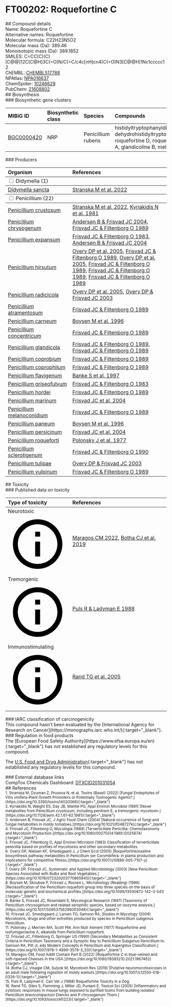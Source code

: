 
# FT00202: Roquefortine C
<div class="molecule_image" style="float:left">
<img data-smiles= C=CC(C)(C)[C@@]12C[C@H]3C(=O)N/C(=C/C4=CNC=N4)C(=O)N3[C@@H]1NC1=CC=CC=C12 data-smiles-options="{ 'width': 350, 'height': 350 }" />
</div>
## Compound details
<div style="overflow:hidden">
Name: Roquefortine C<br>
    Alternative names: Roquefortine<br>
Molecular formula: C22H23N5O2<br>
Molecular mass (Da): 389.46<br>
Monoisotopic mass (Da): 389.1852<br>
<div class="break_all">
SMILES: C=CC(C)(C)[C@@]12C[C@H]3C(=O)N/C(=C/c4c[nH]cn4)C(=O)N3[C@@H]1Nc1ccccc12<br>
</div>
        ChEMBL: <a href=https://www.ebi.ac.uk/chembl/compound_report_card/CHEMBL517788 target="_blank">CHEMBL517788</a><br>
        NPAtlas: <a href=https://www.npatlas.org/explore/compounds/NPA016637 target="_blank">NPA016637</a><br>
        ChemSpider: <a href=https://www.chemspider.com/Chemical-Structure.10246629.html target="_blank">10246629</a><br>
        PubChem: <a href=https://pubchem.ncbi.nlm.nih.gov/compound/21608802 target="_blank">21608802</a><br>
</div>

<div markdown="block" class="section">
## Biosynthesis
<div markdown="block" class="subsection">
### Biosynthetic gene clusters
<table>
<thead>
<tr>
<th style="text-align: left;" role="columnheader" data-sort-default>MIBiG ID</th>
<th style="text-align: left;" role="columnheader">Biosynthetic class</th>
<th style="text-align: left;" role="columnheader">Species</th>
<th style="text-align: left;" role="columnheader">Compounds</th>
<th style="text-align: left;" role="columnheader">Complete</th>
<th style="text-align: left;" role="columnheader">Minimal entry</th>
</tr>
</thead>
<tbody>
        <tr>
        <td style="text-align: left;"><a href="https://mibig.secondarymetabolites.org/repository/BGC0000420" target="_blank">BGC0000420</a></td>
        <td style="text-align: left;">NRP</td>
        <td style="text-align: left;">Penicillium rubens</td>
        <td style="text-align: left;">histidyltryptophanyldiketopiperazine, dehydrohistidyltryptophanyldiketopiperazine, roquefortine D, roquefortine C, glandicoline A, glandicoline B, meleagrine</td>
        <td style="text-align: left;">complete</td>
        <td style="text-align: left;">False</td>
        </tr>
</tbody>
</table>
</div>

<div markdown="block" class="subsection">
### Producers
<table>
<thead>
<tr>
<th style="text-align: left;" role="columnheader" width="40%" data-sort-default>Organism</th>
<th style="text-align: left;" role="columnheader" width="60%">References</th>
</tr>
</thead>
        <tbody class="header">
        <tr>
        <td style="text-align: left;" colspan="2">
        <input type="checkbox" data-toggle="toggle" id=Didymella>
        <label for=Didymella>Didymella (1)</label>
        </td>
        </tr>
        </tbody>
        <tbody class="hide">
                <tr>
                <td style="text-align: left;"><a href="https://www.ncbi.nlm.nih.gov/Taxonomy/Browser/wwwtax.cgi?mode=Info&id=749639" target="_blank">Didymella sancta</a></td>
                <td style="text-align: left;"><a href="#REF00345">Stranska M et al. 2022</a></td>
                </tr>
        </tbody>
        <tbody class="header">
        <tr>
        <td style="text-align: left;" colspan="2">
        <input type="checkbox" data-toggle="toggle" id=Penicillium>
        <label for=Penicillium>Penicillium (22)</label>
        </td>
        </tr>
        </tbody>
        <tbody class="hide">
                <tr>
                <td style="text-align: left;"><a href="https://www.ncbi.nlm.nih.gov/Taxonomy/Browser/wwwtax.cgi?mode=Info&id=36656" target="_blank">Penicillium crustosum</a></td>
                <td style="text-align: left;"><a href="#REF00345">Stranska M et al. 2022</a>, <a href="#REF00390">Kyriakidis N et al. 1981</a></td>
                </tr>
                <tr>
                <td style="text-align: left;"><a href="https://www.ncbi.nlm.nih.gov/Taxonomy/Browser/wwwtax.cgi?mode=Info&id=5076" target="_blank">Penicillium chrysogenum</a></td>
                <td style="text-align: left;"><a href="#REF00373">Andersen B &amp; Frisvad JC 2004</a>, <a href="#REF00083">Frisvad JC &amp; Filtenborg O 1989</a></td>
                </tr>
                <tr>
                <td style="text-align: left;"><a href="https://www.ncbi.nlm.nih.gov/Taxonomy/Browser/wwwtax.cgi?mode=Info&id=27334" target="_blank">Penicillium expansum</a></td>
                <td style="text-align: left;"><a href="#REF00250">Frisvad JC &amp; Filtenborg O 1983</a>, <a href="#REF00373">Andersen B &amp; Frisvad JC 2004</a></td>
                </tr>
                <tr>
                <td style="text-align: left;"><a href="https://www.ncbi.nlm.nih.gov/Taxonomy/Browser/wwwtax.cgi?mode=Info&id=85081" target="_blank">Penicillium hirsutum</a></td>
                <td style="text-align: left;"><a href="#REF00389">Overy DP et al. 2005</a>, <a href="#REF00083">Frisvad JC &amp; Filtenborg O 1989</a>, <a href="#REF00389">Overy DP et al. 2005</a>, <a href="#REF00083">Frisvad JC &amp; Filtenborg O 1989</a>, <a href="#REF00083">Frisvad JC &amp; Filtenborg O 1989</a>, <a href="#REF00083">Frisvad JC &amp; Filtenborg O 1989</a></td>
                </tr>
                <tr>
                <td style="text-align: left;"><a href="https://www.ncbi.nlm.nih.gov/Taxonomy/Browser/wwwtax.cgi?mode=Info&id=293384" target="_blank">Penicillium radicicola</a></td>
                <td style="text-align: left;"><a href="#REF00389">Overy DP et al. 2005</a>, <a href="#REF00248">Overy DP &amp; Frisvad JC 2003</a></td>
                </tr>
                <tr>
                <td style="text-align: left;"><a href="https://www.ncbi.nlm.nih.gov/Taxonomy/Browser/wwwtax.cgi?mode=Info&id=36652" target="_blank">Penicillium atramentosum</a></td>
                <td style="text-align: left;"><a href="#REF00083">Frisvad JC &amp; Filtenborg O 1989</a></td>
                </tr>
                <tr>
                <td style="text-align: left;"><a href="https://www.ncbi.nlm.nih.gov/Taxonomy/Browser/wwwtax.cgi?mode=Info&id=47248" target="_blank">Penicillium carneum</a></td>
                <td style="text-align: left;"><a href="#REF00255">Boysen M et al. 1996</a></td>
                </tr>
                <tr>
                <td style="text-align: left;"><a href="https://www.ncbi.nlm.nih.gov/Taxonomy/Browser/wwwtax.cgi?mode=Info&id=293559" target="_blank">Penicillium concentricum</a></td>
                <td style="text-align: left;"><a href="#REF00083">Frisvad JC &amp; Filtenborg O 1989</a></td>
                </tr>
                <tr>
                <td style="text-align: left;"><a href="https://www.ncbi.nlm.nih.gov/Taxonomy/Browser/wwwtax.cgi?mode=Info&id=293375" target="_blank">Penicillium glandicola</a></td>
                <td style="text-align: left;"><a href="#REF00083">Frisvad JC &amp; Filtenborg O 1989</a>, <a href="#REF00083">Frisvad JC &amp; Filtenborg O 1989</a></td>
                </tr>
                <tr>
                <td style="text-align: left;"><a href="https://www.ncbi.nlm.nih.gov/Taxonomy/Browser/wwwtax.cgi?mode=Info&id=293379" target="_blank">Penicillium coprobium</a></td>
                <td style="text-align: left;"><a href="#REF00083">Frisvad JC &amp; Filtenborg O 1989</a></td>
                </tr>
                <tr>
                <td style="text-align: left;"><a href="https://www.ncbi.nlm.nih.gov/Taxonomy/Browser/wwwtax.cgi?mode=Info&id=36646" target="_blank">Penicillium coprophilum</a></td>
                <td style="text-align: left;"><a href="#REF00083">Frisvad JC &amp; Filtenborg O 1989</a></td>
                </tr>
                <tr>
                <td style="text-align: left;"><a href="https://www.ncbi.nlm.nih.gov/Taxonomy/Browser/wwwtax.cgi?mode=Info&id=254877" target="_blank">Penicillium flavigenum</a></td>
                <td style="text-align: left;"><a href="#REF00259">Banke S et al. 1997</a></td>
                </tr>
                <tr>
                <td style="text-align: left;"><a href="https://www.ncbi.nlm.nih.gov/Taxonomy/Browser/wwwtax.cgi?mode=Info&id=5078" target="_blank">Penicillium griseofulvum</a></td>
                <td style="text-align: left;"><a href="#REF00250">Frisvad JC &amp; Filtenborg O 1983</a></td>
                </tr>
                <tr>
                <td style="text-align: left;"><a href="https://www.ncbi.nlm.nih.gov/Taxonomy/Browser/wwwtax.cgi?mode=Info&id=40994" target="_blank">Penicillium hordei</a></td>
                <td style="text-align: left;"><a href="#REF00083">Frisvad JC &amp; Filtenborg O 1989</a></td>
                </tr>
                <tr>
                <td style="text-align: left;"><a href="https://www.ncbi.nlm.nih.gov/Taxonomy/Browser/wwwtax.cgi?mode=Info&id=293560" target="_blank">Penicillium marinum</a></td>
                <td style="text-align: left;"><a href="#REF00246">Frisvad JC et al. 2004</a></td>
                </tr>
                <tr>
                <td style="text-align: left;"><a href="https://www.ncbi.nlm.nih.gov/Taxonomy/Browser/wwwtax.cgi?mode=Info&id=60168" target="_blank">Penicillium melanoconidium</a></td>
                <td style="text-align: left;"><a href="#REF00083">Frisvad JC &amp; Filtenborg O 1989</a></td>
                </tr>
                <tr>
                <td style="text-align: left;"><a href="https://www.ncbi.nlm.nih.gov/Taxonomy/Browser/wwwtax.cgi?mode=Info&id=68879" target="_blank">Penicillium paneum</a></td>
                <td style="text-align: left;"><a href="#REF00255">Boysen M et al. 1996</a></td>
                </tr>
                <tr>
                <td style="text-align: left;"><a href="https://www.ncbi.nlm.nih.gov/Taxonomy/Browser/wwwtax.cgi?mode=Info&id=268347" target="_blank">Penicillium persicinum</a></td>
                <td style="text-align: left;"><a href="#REF00246">Frisvad JC et al. 2004</a></td>
                </tr>
                <tr>
                <td style="text-align: left;"><a href="https://www.ncbi.nlm.nih.gov/Taxonomy/Browser/wwwtax.cgi?mode=Info&id=5082" target="_blank">Penicillium roqueforti</a></td>
                <td style="text-align: left;"><a href="#REF00391">Polonsky J et al. 1977</a></td>
                </tr>
                <tr>
                <td style="text-align: left;"><a href="https://www.ncbi.nlm.nih.gov/Taxonomy/Browser/wwwtax.cgi?mode=Info&id=69787" target="_blank">Penicillium sclerotigenum</a></td>
                <td style="text-align: left;"><a href="#REF00392">Frisvad JC &amp; Filtenborg O 1990</a></td>
                </tr>
                <tr>
                <td style="text-align: left;"><a href="https://www.ncbi.nlm.nih.gov/Taxonomy/Browser/wwwtax.cgi?mode=Info&id=293383" target="_blank">Penicillium tulipae</a></td>
                <td style="text-align: left;"><a href="#REF00248">Overy DP &amp; Frisvad JC 2003</a></td>
                </tr>
                <tr>
                <td style="text-align: left;"><a href="https://www.ncbi.nlm.nih.gov/Taxonomy/Browser/wwwtax.cgi?mode=Info&id=29845" target="_blank">Penicillium vulpinum</a></td>
                <td style="text-align: left;"><a href="#REF00083">Frisvad JC &amp; Filtenborg O 1989</a></td>
                </tr>
        </tbody>
</table>
</div>
</div>

<div markdown="block" class="section">
## Toxicity
<div markdown="block" class="subsection">
### Published data on toxicity
<table>
<thead>
<tr>
<th style="text-align: left;" role="columnheader" width="40%" data-sort-default>Type of toxicity</th>
<th style="text-align: left;" role="columnheader" width="60%">References</th>
</tr>
</thead>
<tbody>
<tr>
<td style="text-align: left;">Neurotoxic <span class="twemoji" title="Toxic to the central and/or peripheral nervous system"><svg xmlns="http://www.w3.org/2000/svg" viewBox="0 0 24 24"><path d="M11 9h2V7h-2m1 13c-4.41 0-8-3.59-8-8s3.59-8 8-8 8 3.59 8 8-3.59 8-8 8m0-18A10 10 0 0 0 2 12a10 10 0 0 0 10 10 10 10 0 0 0 10-10A10 10 0 0 0 12 2m-1 15h2v-6h-2v6Z"></path></svg></span></td>
<td style="text-align: left;"><a href="#REF00150">Maragos CM 2022</a>, <a href="#REF00151">Botha CJ et al. 2019</a></td>
</tr>
<tr>
<td style="text-align: left;">Tremorgenic <span class="twemoji" title="Induces tremors"><svg xmlns="http://www.w3.org/2000/svg" viewBox="0 0 24 24"><path d="M11 9h2V7h-2m1 13c-4.41 0-8-3.59-8-8s3.59-8 8-8 8 3.59 8 8-3.59 8-8 8m0-18A10 10 0 0 0 2 12a10 10 0 0 0 10 10 10 10 0 0 0 10-10A10 10 0 0 0 12 2m-1 15h2v-6h-2v6Z"></path></svg></span></td>
<td style="text-align: left;"><a href="#REF00388">Puls R &amp; Ladyman E 1988</a></td>
</tr>
<tr>
<td style="text-align: left;">Immunostimulating <span class="twemoji" title="Activates the immune system"><svg xmlns="http://www.w3.org/2000/svg" viewBox="0 0 24 24"><path d="M11 9h2V7h-2m1 13c-4.41 0-8-3.59-8-8s3.59-8 8-8 8 3.59 8 8-3.59 8-8 8m0-18A10 10 0 0 0 2 12a10 10 0 0 0 10 10 10 10 0 0 0 10-10A10 10 0 0 0 12 2m-1 15h2v-6h-2v6Z"></path></svg></span></td>
<td style="text-align: left;"><a href="#REF00477">Rand TG et al. 2005</a></td>
</tr>
</tbody>
</table>
</div>

<div markdown="block" class="subsection">
### IARC classification of carcinogenicity
<div markdown="block" class="indented_block">
This compound hasn't been evaluated by the [International Agency for Research on Cancer](https://monographs.iarc.who.int/){:target="_blank"}.<br>
</div>
</div>

<div markdown="block" class="subsection">
### Regulation in food products
<div markdown="block" class="indented_block">
The [European Food Safety Authority](https://www.efsa.europa.eu/en){:target="_blank"} has not established any regulatory levels for this compound. <br>

The [U.S. Food and Drug Administration](https://www.fda.gov/){:target="_blank"} has not established any regulatory levels for this compound. <br>

</div>
</div>

<div markdown="block" class="subsection">
### External database links
<div markdown="block" class="indented_block">
CompTox Chemicals Dashboard: <a href=https://comptox.epa.gov/dashboard/chemical/details/DTXCID201031054 target="_blank">DTXCID201031054</a><br>
</div>
</div>
</div>

<div markdown="block" class="section">
## References
<div markdown="block" style="font-size: smaller;">
<span id=REF00345>
1. Stranska M, Dzuman Z, Prusova N, et al, Toxins (Basel) (2022) [Fungal Endophytes of Vitis vinifera-Plant Growth Promoters or Potentially Toxinogenic Agents?.](https://doi.org/10.3390/toxins14020066){:target="_blank"}<br>
</span>

<span id=REF00390>
2. Kyriakidis N, Waight ES, Day JB, Mantle PG, Appl Environ Microbiol (1981) [Novel metabolites from Penicillium crustosum, including penitrem E, a tremorgenic mycotoxin.](https://doi.org/10.1128/aem.42.1.61-62.1981){:target="_blank"}<br>
</span>

<span id=REF00373>
3. Andersen B, Frisvad JC, J Agric Food Chem (2004) [Natural occurrence of fungi and fungal metabolites in moldy tomatoes.](https://doi.org/10.1021/jf048727k){:target="_blank"}<br>
</span>

<span id=REF00083>
4. Frisvad JC, Filtenborg O, Mycologia (1989) [Terverticillate Penicillia: Chemotaxonomy and Mycotoxin Production.](https://doi.org/10.1080/00275514.1989.12025674){:target="_blank"}<br>
</span>

<span id=REF00250>
5. Frisvad JC, Filtenborg O, Appl Environ Microbiol (1983) Classification of terverticillate penicillia based on profiles of mycotoxins and other secondary metabolites.<br>
</span>

<span id=REF00389>
6. Overy DP, Nielsen KF, Smedsgaard J, J Chem Ecol (2005) [Roquefortine/oxaline biosynthesis pathway metabolites in Penicillium ser Corymbifera: in planta production and implications for competitive fitness.](https://doi.org/10.1007/s10886-005-7107-y){:target="_blank"}<br>
</span>

<span id=REF00248>
7. Overy DP, Frisvad JC, Systematic and Applied Microbiology (2003) [New Penicillium Species Associated with Bulbs and Root Vegetables.](https://doi.org/10.1078/072320203770865945){:target="_blank"}<br>
</span>

<span id=REF00255>
8. Boysen M, Skouboe P, Frisvad J, Rossen L, Microbiology (Reading) (1996) [Reclassification of the Penicillium roqueforti group into three species on the basis of molecular genetic and biochemical profiles.](https://doi.org/10.1099/13500872-142-3-541){:target="_blank"}<br>
</span>

<span id=REF00259>
9. Banke S, Frisvad JC, Rosendahl S, Mycological Research (1997) [Taxonomy of Penicillium chrysogenum and related xerophilic species, based on isozyme analysis.](https://doi.org/10.1017/S0953756296003048){:target="_blank"}<br>
</span>

<span id=REF00246>
10. Frisvad JC, Smedsgaard J, Larsen TO, Samson RA, Studies in Mycology (2004) Mycotoxins, drugs and other extrolites produced by species in Penicillium subgenus Penicillium.<br>
</span>

<span id=REF00391>
11. Polonsky J, Merrien MA, Scott PM, Ann Nutr Aliment (1977) Roquefortine and isofumigaclavine A, alkaloids from Penicillium roqueforti.<br>
</span>

<span id=REF00392>
12. Frisvad JC, Filtenborg O, Springer US (1990) [Secondary Metabolites as Consistent Criteria in Penicillium Taxonomy and a Synoptic Key to Penicillium Subgenus Penicillium In: Samson RA, Pitt JI, eds Modern Concepts in Penicillium and Aspergillus Classification.](https://doi.org/10.1007/978-1-4899-3579-3_33){:target="_blank"}<br>
</span>

<span id=REF00150>
13. Maragos CM, Food Addit Contam Part B (2022) [Roquefortine C in blue-veined and soft-ripened Cheeses in the USA.](https://doi.org/10.1080/19393210.2021.1967462){:target="_blank"}<br>
</span>

<span id=REF00151>
14. Botha CJ, Visagie CM, Sulyok M, Mycotoxin Res (2019) [Putative neuromycotoxicoses in an adult male following ingestion of moldy walnuts.](https://doi.org/10.1007/s12550-018-0326-1){:target="_blank"}<br>
</span>

<span id=REF00388>
15. Puls R, Ladyman E, Can Vet J (1988) Roquefortine Toxicity in a Dog.<br>
</span>

<span id=REF00477>
16. Rand TG, Giles S, Flemming J, Miller JD, Puniani E, Toxicol Sci (2005) [Inflammatory and cytotoxic responses in mouse lungs exposed to purified toxins from building isolated Penicillium brevicompactum Dierckx and P chrysogenum Thom.](https://doi.org/10.1093/toxsci/kfi223){:target="_blank"}<br>
</span>

</div>
</div>

<script type="text/javascript" src="https://unpkg.com/smiles-drawer@2.0.1/dist/smiles-drawer.min.js"></script>
<script>
    SmiDrawer.apply();
</script>